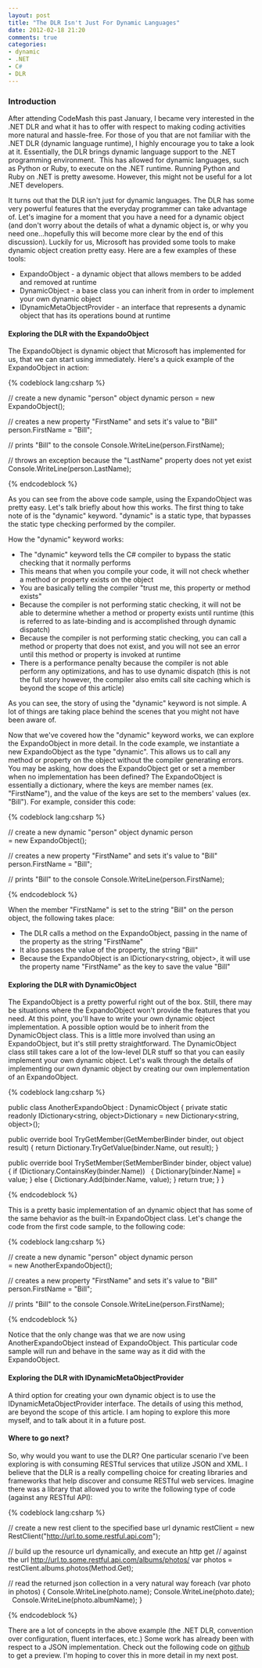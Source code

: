 ```yaml
---
layout: post
title: "The DLR Isn't Just For Dynamic Languages"
date: 2012-02-18 21:20
comments: true
categories:
- dynamic
- .NET
- C#
- DLR
---
```


### Introduction

After attending CodeMash this past January, I became very interested in the .NET DLR and what it has to offer with respect to making coding activities more natural and hassle-free. For those of you that are not familiar with the .NET DLR (dynamic language runtime), I highly encourage you to take a look at it. Essentially, the DLR brings dynamic language support to the .NET programming environment.  This has allowed for dynamic languages, such as Python or Ruby, to execute on the .NET runtime. Running Python and Ruby on .NET is pretty awesome. However, this might not be useful for a lot .NET developers.

It turns out that the DLR isn't just for dynamic languages. The DLR has some very powerful features that the everyday programmer can take advantage of. Let's imagine for a moment that you have a need for a dynamic object (and don't worry about the details of what a dynamic object is, or why you need one...hopefully this will become more clear
by the end of this discussion). Luckily for us, Microsoft has provided some tools to make dynamic object creation pretty easy. Here are a few examples of these tools:

*  ExpandoObject - a dynamic object that allows members to be added and removed at runtime
*  DynamicObject - a base class you can inherit from in order to implement your own dynamic object
*  IDynamicMetaObjectProvider - an interface that represents a dynamic object that has its operations bound at runtime

#### Exploring the DLR with the ExpandoObject

The ExpandoObject is dynamic object that Microsoft has implemented for
us, that we can start using immediately. Here's a quick example of the
ExpandoObject in action:

{% codeblock lang:csharp %}

// create a new dynamic "person" object
dynamic person = new ExpandoObject();

// creates a new property "FirstName" and sets it's value to "Bill"
person.FirstName = "Bill";

// prints "Bill" to the console
Console.WriteLine(person.FirstName);

// throws an exception because the "LastName" property does not yet exist
Console.WriteLine(person.LastName);

{% endcodeblock %}

As you can see from the above code sample, using the ExpandoObject was
pretty easy. Let's talk briefly about how this works. The first thing to
take note of is the "dynamic" keyword. "dynamic" is a static type, that
bypasses the static type checking performed by the compiler.  

How the "dynamic" keyword works:

* The "dynamic" keyword tells the C\# compiler to bypass the static checking that it normally performs
* This means that when you compile your code, it will not check whether a method or property exists on the object
* You are basically telling the compiler "trust me, this property or method exists"
* Because the compiler is not performing static checking, it will not be able to determine whether a method or property exists until runtime (this is referred to as late-binding and is accomplished through dynamic dispatch)
* Because the compiler is not performing static checking, you can call a method or property that does not exist, and you will not see an error until this method or property is invoked at runtime
* There is a performance penalty because the compiler is not able perform any optimizations, and has to use dynamic dispatch (this is not the full story however, the compiler also emits call site caching which is beyond the scope of this article)

As you can see, the story of using the "dynamic" keyword is not simple.
A lot of things are taking place behind the scenes that you might not
have been aware of.

Now that we've covered how the "dynamic" keyword works, we can explore the ExpandoObject in more detail. In the code example, we instantiate a new ExpandoObject as the type "dynamic". This allows us to call any
method or property on the object without the compiler generating errors. You may be asking, how does the ExpandoObject get or set a member when no implementation has been defined? The ExpandoObject is essentially a
dictionary, where the keys are member names (ex. "FirstName"), and the value of the keys are set to the members' values (ex. "Bill"). For example, consider this code:

{% codeblock lang:csharp %}

// create a new dynamic "person" object
dynamic person = new ExpandoObject();

// creates a new property "FirstName" and sets it's value to "Bill"
person.FirstName = "Bill";

// prints "Bill" to the console
Console.WriteLine(person.FirstName);

{% endcodeblock %}

When the member "FirstName" is set to the string "Bill" on the person
object, the following takes place:

* The DLR calls a method on the ExpandoObject, passing in the name of the property as the string "FirstName"
* It also passes the value of the property, the string "Bill"
* Because the ExpandoObject is an IDictionary\<string, object\>, it will use the property name "FirstName" as the key to save the value "Bill"

#### Exploring the DLR with DynamicObject

The ExpandoObject is a pretty powerful right out of the box. Still, there may be situations where the ExpandoObject won't provide the features that you need. At this point, you'll have to write your own dynamic object implementation. A possible option would be to inherit from the DynamicObject class. This is a little more involved than using an ExpandoObject, but it's still pretty straightforward. The DynamicObject class still takes care a lot of the low-level DLR stuff so that you can easily implement your own dynamic object. Let's walk through the details of implementing our own dynamic object by creating our own implementation of an ExpandoObject.

{% codeblock lang:csharp %}

public class AnotherExpandoObject : DynamicObject
{
  private static readonly IDictionary<string, object>Dictionary =
    new Dictionary<string, object>();

  public override bool TryGetMember(GetMemberBinder binder, out object result)
  {
    return Dictionary.TryGetValue(binder.Name, out result);
  }

  public override bool TrySetMember(SetMemberBinder binder, object value)
  {
    if (Dictionary.ContainsKey(binder.Name))
    {
      Dictionary[binder.Name] = value;
    }
    else
    {
      Dictionary.Add(binder.Name, value);
    }
    return true;
  }
}

{% endcodeblock %}

This is a pretty basic implementation of an dynamic object that has some of the same behavior as the built-in ExpandoObject class. Let's change the code from the first code sample, to the following code:

{% codeblock lang:csharp %}

// create a new dynamic "person" object
dynamic person = new AnotherExpandoObject();

// creates a new property "FirstName" and sets it's value to "Bill"
person.FirstName = "Bill";

// prints "Bill" to the console
Console.WriteLine(person.FirstName);

{% endcodeblock %}

Notice that the only change was that we are now using AnotherExpandoObject instead of ExpandoObject. This particular code sample will run and behave in the same way as it did with the ExpandoObject.

#### Exploring the DLR with IDynamicMetaObjectProvider

A third option for creating your own dynamic object is to use the IDynamicMetaObjectProvider interface. The details of using this method, are beyond the scope of this article. I am hoping to explore this more myself, and to talk about it in a future post.

#### Where to go next?

So, why would you want to use the DLR? One particular scenario I've been exploring is with consuming RESTful services that utilize JSON and XML. I believe that the DLR is a really compelling choice for creating libraries and frameworks that help discover and consume RESTful web services. Imagine there was a library that allowed you to write the following type of code (against any RESTful API):

{% codeblock lang:csharp %}

// create a new rest client to the specified base url
dynamic restClient = new RestClient("http://url.to.some.restful.api.com");

// build up the resource url dynamically, and execute an http get
// against the url http://url.to.some.restful.api.com/albums/photos/
var photos = restClient.albums.photos(Method.Get);

// read the returned json collection in a very natural way
foreach (var photo in photos)
{
  Console.WriteLine(photo.name);
  Console.WriteLine(photo.date);
  Console.WriteLine(photo.albumName);
}

{% endcodeblock %}

There are a lot of concepts in the above example (the .NET DLR, convention over configuration, fluent interfaces, etc.) Some work has already been with respect to a JSON implementation. Check out the following code on [github](https://github.com/bahrens/Dyno.Net) to get a preview. I'm hoping to cover this in more detail in my next post.
